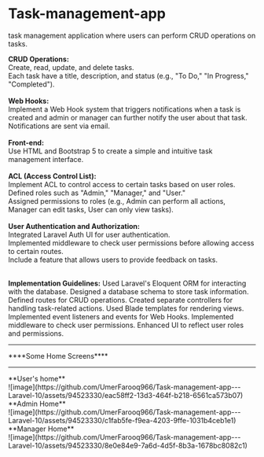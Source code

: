 # Task-management-app
task management application where users can perform CRUD operations on tasks.

**CRUD Operations:**<br>
Create, read, update, and delete tasks.<br>
Each task have a title, description, and status (e.g., "To Do," "In Progress," "Completed").<br><br>
**Web Hooks:**<br>
Implement a Web Hook system that triggers notifications when a task is created and admin or manager can further notify the user about that task.<br>
Notifications are sent via email.<br><br>
**Front-end:**<br>
Use HTML and Bootstrap 5 to create a simple and intuitive task management interface.<br>
<br>
**ACL (Access Control List):**<br>
Implement ACL to control access to certain tasks based on user roles.<br>
Defined roles such as "Admin," "Manager," and "User."<br>
Assigned permissions to roles (e.g., Admin can perform all actions, Manager can edit tasks, User can only view
tasks).<br><br>
**User Authentication and Authorization:**<br>
Integrated Laravel Auth UI for user authentication.<br>
Implemented middleware to check user permissions before allowing access to certain routes.<br>
Include a feature that allows users to provide feedback on tasks.<br><br>

**Implementation Guidelines:**
Used Laravel's Eloquent ORM for interacting with the database.
Designed a database schema to store task information.
Defined routes for CRUD operations.
Created separate controllers for handling task-related actions.
Used Blade templates for rendering views.
Implemented event listeners and events for Web Hooks.
Implemented middleware to check user permissions.
Enhanced UI to reflect user roles and permissions.
<br>
<hr>
****Some Home Screens****<br><hr>
**User's home** <br>
![image](https://github.com/UmerFarooq966/Task-management-app---Laravel-10/assets/94523330/eac58ff2-13d3-464f-b218-6561ca573b07)
 <br>
**Admin Home**<br>
![image](https://github.com/UmerFarooq966/Task-management-app---Laravel-10/assets/94523330/c1fab5fe-f9ea-4203-9ffe-1031b4ceb1e1)
 <br>
**Manager Home**<br>
![image](https://github.com/UmerFarooq966/Task-management-app---Laravel-10/assets/94523330/8e0e84e9-7a6d-4d5f-8b3a-1678bc8082c1)
